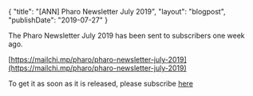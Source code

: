 {
"title": "[ANN] Pharo Newsletter July 2019",
"layout": "blogpost",
"publishDate": "2019-07-27"
}

The Pharo Newsletter July 2019 has been sent to subscribers one week ago.

[https://mailchi.mp/pharo/pharo-newsletter-july-2019](https://mailchi.mp/pharo/pharo-newsletter-july-2019)

To get it as soon as it is released, please subscribe [here](http://eepurl.com/bykqWn)
